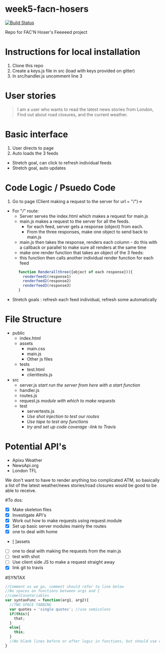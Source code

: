 # week5-facn-hosers 
[![Build Status](https://travis-ci.org/FACN1/week5-facn-hosers.svg?branch=master)](https://travis-ci.org/FACN1/week5-facn-hosers)

Repo for FAC'N Hoser's Feeeeed project

# Instructions for local installation

1. Clone this repo
2. Create a keys.js file in src (load with keys provided on gitter)
3. In src/handler.js uncomment line 3

# User stories

> I am a user who wants to read the latest news stories from London, Find out about road closures, and the current weather.

# Basic interface

1. User directs to page
2. Auto loads the 3 feeds
  - Stretch goal, can click to refresh individual feeds
  - Stretch goal, auto updates

# Code Logic / Psuedo Code

1. Go to page (Client making a request to the server for url = "/")->
  - For "/" route:
    - Server serves the index.html which makes a request for main.js
    - main.js makes a request to the server for all the feeds.
      - for each feed, server gets a response (object) from each.
      - From the three responses, make one object to send back to main.js
    - main.js then takes the response, renders each column - do this with a callback or parallel to make sure all renders at the same time
     - make one render function that takes an object of the 3 feeds:
      - this function then calls another individual render function for each feed
```js
      function Renderallthree({object of each response})){
        renderfeed1(response1)
        renderfeed2(response2)
        renderfeed3(response3)
      }
 ```
   - Stretch goals : refresh each feed individual, refresh some automatically

# File Structure

- public
  - index.html
  - assets
    - main.css
    - main.js
    - Other js files
  - tests
    - test.html
    - clienttests.js
- src
  - server.js *start run the server from here with a start function*
  - handler.js
  - routes.js
  - request.js *module with which to make requests*
  - test
    - servertests.js
    - *Use shot injection to test our routes*
    - *Use tape to test any functions*
    - *try and set up code coverage*
    -*link to Travis*


# Potential API's

- Apixu Weather
- NewsApi.org
- London TFL

We don't want to have to render anything too complicated ATM, so basically a list of the latest weather/news stories/road closures would be good to be able to receive.

#To dos:
- [x] Make skeleton files
- [x] Investigate API's
- [x] Work out how to make requests using request.module
- [x] Set up basic server modules mainly the routes
 - [x] one to deal with home 
 - [ ]assets
 - [ ] one to deal with making the requests from the main.js
 - [ ] test with shot
- [ ] Use client side JS to make a request straight away
- [x] link git to travis

#SYNTAX
```js
//Comment as we go, comment should refer to line below
//No spaces on functions between args and {
//camelCaseVariables
var syntaxFunc = function(arg1, arg2){
  //TWO SPACE TABBING
  var quotes = 'single quotes'; //use semicolons
  if(this){
    that;
  }
  else{
    this;
  }
  //No blank lines before or after logic in functions, but should use one to space out code when logically appropriate (maybe add a comment!)
}
```
